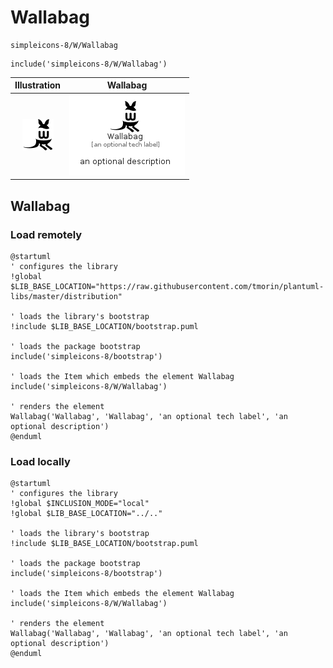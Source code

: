 # Wallabag


```text
simpleicons-8/W/Wallabag
```

```text
include('simpleicons-8/W/Wallabag')
```



| Illustration | Wallabag |
| :---: | :---: |
| ![illustration for Illustration](../../simpleicons-8/W/Wallabag.png) | ![illustration for Wallabag](../../simpleicons-8/W/Wallabag.Local.png) |




## Wallabag

### Load remotely
```plantuml
@startuml
' configures the library
!global $LIB_BASE_LOCATION="https://raw.githubusercontent.com/tmorin/plantuml-libs/master/distribution"

' loads the library's bootstrap
!include $LIB_BASE_LOCATION/bootstrap.puml

' loads the package bootstrap
include('simpleicons-8/bootstrap')

' loads the Item which embeds the element Wallabag
include('simpleicons-8/W/Wallabag')

' renders the element
Wallabag('Wallabag', 'Wallabag', 'an optional tech label', 'an optional description')
@enduml
```

### Load locally
```plantuml
@startuml
' configures the library
!global $INCLUSION_MODE="local"
!global $LIB_BASE_LOCATION="../.."

' loads the library's bootstrap
!include $LIB_BASE_LOCATION/bootstrap.puml

' loads the package bootstrap
include('simpleicons-8/bootstrap')

' loads the Item which embeds the element Wallabag
include('simpleicons-8/W/Wallabag')

' renders the element
Wallabag('Wallabag', 'Wallabag', 'an optional tech label', 'an optional description')
@enduml
```

